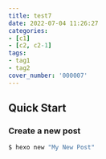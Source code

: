 ```yaml
---
title: test7
date: 2022-07-04 11:26:27
categories:
- [c1]
- [c2, c2-1]
tags:
- tag1
- tag2
cover_number: '000007'
---
```

## Quick Start

### Create a new post

``` bash
$ hexo new "My New Post"
```
